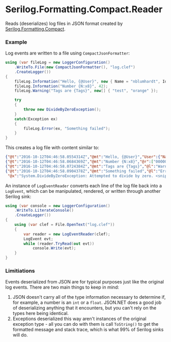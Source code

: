 # Serilog.Formatting.Compact.Reader

Reads (deserializes) log files in JSON format created by [Serilog.Formatting.Compact](https://github.com/serilog/serilog-formatting-compact).

### Example

Log events are written to a file using `CompactJsonFormatter`:

```csharp
using (var fileLog = new LoggerConfiguration()
    .WriteTo.File(new CompactJsonFormatter(), "log.clef")
    .CreateLogger())
{
    fileLog.Information("Hello, {@User}", new { Name = "nblumhardt", Id = 101 });
    fileLog.Information("Number {N:x8}", 42);
    fileLog.Warning("Tags are {Tags}", new[] { "test", "orange" });

    try
    {
        throw new DivideByZeroException();
    }
    catch(Exception ex)
    {
        fileLog.Error(ex, "Something failed");
    }
}
```

This creates a log file with content similar to:

```json
{"@t":"2016-10-12T04:46:58.0554314Z","@mt":"Hello, {@User}","User":{"Name":"nblumhardt","Id":101}}
{"@t":"2016-10-12T04:46:58.0684369Z","@mt":"Number {N:x8}","@r":["0000002a"],"N":42}
{"@t":"2016-10-12T04:46:58.0724384Z","@mt":"Tags are {Tags}","@l":"Warning","Tags":["test","orange"]}
{"@t":"2016-10-12T04:46:58.0904378Z","@mt":"Something failed","@l":"Error",
 "@x":"System.DivideByZeroException: Attempted to divide by zero. <snip>"}
```

An instance of `LogEventReader` converts each line of the log file back into a `LogEvent`, which can be manipulated, rendered, or written through another Serilog sink:

```csharp
using (var console = new LoggerConfiguration()
    .WriteTo.LiterateConsole()
    .CreateLogger())
{
    using (var clef = File.OpenText("log.clef"))
    {
        var reader = new LogEventReader(clef);
        LogEvent evt;
        while (reader.TryRead(out evt))
            console.Write(evt);
    }
}
```

### Limitiations

Events deserialized from JSON are for typical purposes just like the original log events. There are two main things to keep in mind:

 1. JSON doesn't carry all of the type information necessary to determine if, for example, a number is an `int` or a `float`. JSON.NET does a good job of deserializing anything that it encounters, but you can't rely on the types here being identical.
 2. Exceptions deserialized this way aren't instances of the original exception type - all you can do with them is call `ToString()` to get the formatted message and stack trace, which is what 99% of Serilog sinks will do.
